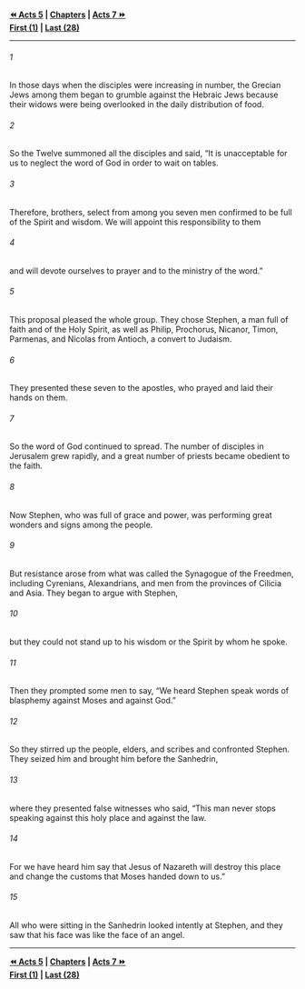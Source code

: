   
**[⏪ Acts 5](./Acts%205.md) | [Chapters](./_index.md) | [Acts 7 ⏩](./Acts%207.md)**  
**[First (1)](./Acts%201.md) | [Last (28)](./Acts%2028.md)**  
  
---  
  
###### 1  
In those days when the disciples were increasing in number, the Grecian Jews among them began to grumble against the Hebraic Jews because their widows were being overlooked in the daily distribution of food.  
  
###### 2  
So the Twelve summoned all the disciples and said, “It is unacceptable for us to neglect the word of God in order to wait on tables.  
  
###### 3  
Therefore, brothers, select from among you seven men confirmed to be full of the Spirit and wisdom. We will appoint this responsibility to them  
  
###### 4  
and will devote ourselves to prayer and to the ministry of the word.”  
  
###### 5  
This proposal pleased the whole group. They chose Stephen, a man full of faith and of the Holy Spirit, as well as Philip, Prochorus, Nicanor, Timon, Parmenas, and Nicolas from Antioch, a convert to Judaism.  
  
###### 6  
They presented these seven to the apostles, who prayed and laid their hands on them.  
  
###### 7  
So the word of God continued to spread. The number of disciples in Jerusalem grew rapidly, and a great number of priests became obedient to the faith.  
  
###### 8  
Now Stephen, who was full of grace and power, was performing great wonders and signs among the people.  
  
###### 9  
But resistance arose from what was called the Synagogue of the Freedmen, including Cyrenians, Alexandrians, and men from the provinces of Cilicia and Asia. They began to argue with Stephen,  
  
###### 10  
but they could not stand up to his wisdom or the Spirit by whom he spoke.  
  
###### 11  
Then they prompted some men to say, “We heard Stephen speak words of blasphemy against Moses and against God.”  
  
###### 12  
So they stirred up the people, elders, and scribes and confronted Stephen. They seized him and brought him before the Sanhedrin,  
  
###### 13  
where they presented false witnesses who said, “This man never stops speaking against this holy place and against the law.  
  
###### 14  
For we have heard him say that Jesus of Nazareth will destroy this place and change the customs that Moses handed down to us.”  
  
###### 15  
All who were sitting in the Sanhedrin looked intently at Stephen, and they saw that his face was like the face of an angel.  
  
  
---  
  
**[⏪ Acts 5](./Acts%205.md) | [Chapters](./_index.md) | [Acts 7 ⏩](./Acts%207.md)**  
**[First (1)](./Acts%201.md) | [Last (28)](./Acts%2028.md)**  
  
